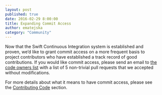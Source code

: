 ```yaml
---
layout: post
published: true
date: 2016-02-29 8:00:00
title: Expanding Commit Access
author: ematejska
category: "Community"
---
```


Now that the Swift Continuous Integration system is established and proven, we’d like to grant commit access on a more frequent basis to project contributors who have established a track record of good contributions.  If you would like commit access, please send an email to [the code owners list](mailto:code-owners@swift.org) with a list of 5 non-trivial pull requests that we accepted without modifications.

For more details about what it means to have commit access, please see the [Contributing Code](/contributing/#contributing-code) section.